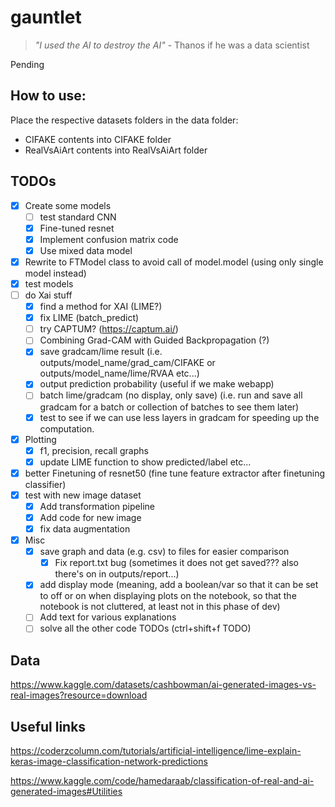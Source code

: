 # gauntlet
> _"I used the AI to destroy the AI"_
\- Thanos if he was a data scientist

Pending

## How to use:
Place the respective datasets folders in the data folder:
- CIFAKE contents into CIFAKE folder
- RealVsAiArt contents into RealVsAiArt folder

## TODOs
- [x] Create some models
    - [ ] test standard CNN
    - [x] Fine-tuned resnet
    - [x] Implement confusion matrix code
    - [x] Use mixed data model
- [x] Rewrite to FTModel class to avoid call of model.model (using only single model instead)
- [x] test models
- [ ] do Xai stuff
    - [x] find a method for XAI (LIME?)
    - [x] fix LIME (batch_predict)
    - [ ] try CAPTUM? (https://captum.ai/)
    - [ ] Combining Grad-CAM with Guided Backpropagation (?)
    - [x] save gradcam/lime result (i.e. outputs/model_name/grad_cam/CIFAKE or outputs/model_name/lime/RVAA etc...)
    - [x] output prediction probability (useful if we make webapp)
    - [ ] batch lime/gradcam (no display, only save) (i.e. run and save all gradcam for a batch or collection of batches to see them later)
    - [x] test to see if we can use less layers in gradcam for speeding up the computation.
- [x] Plotting
    - [x] f1, precision, recall graphs
    - [x] update LIME function to show predicted/label etc...
- [x] better Finetuning of resnet50 (fine tune feature extractor after finetuning classifier)
- [x] test with new image dataset
    - [x] Add transformation pipeline
    - [x] Add code for new image
    - [x] fix data augmentation
- [x] Misc
    - [x] save graph and data (e.g. csv) to files for easier comparison
        - [x] Fix report.txt bug (sometimes it does not get saved??? also there's on in outputs/report...)
    - [x] add display mode (meaning, add a boolean/var so that it can be set to off or on when displaying plots on the notebook, so that the notebook is not cluttered, at least not in this phase of dev)
    - [ ] Add text for various explanations
    - [ ] solve all the other code TODOs (ctrl+shift+f TODO)

## Data
https://www.kaggle.com/datasets/cashbowman/ai-generated-images-vs-real-images?resource=download

## Useful links
https://coderzcolumn.com/tutorials/artificial-intelligence/lime-explain-keras-image-classification-network-predictions

https://www.kaggle.com/code/hamedaraab/classification-of-real-and-ai-generated-images#Utilities
